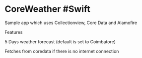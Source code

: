 # CoreWeather #Swift
Sample app which uses Collectionview, Core Data and Alamofire

Features

5 Days weather forecast (default is set to Coimbatore)

Fetches from coredata if there is no internet connection
